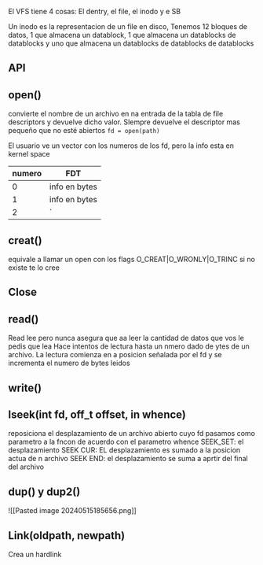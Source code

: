 El VFS tiene 4 cosas:
El dentry, el file, el inodo y e SB

Un inodo es la representacion de un file en disco,
Tenemos 12 bloques de datos, 1 que almacena un datablock, 1 que almacena un datablocks de datablocks y uno que almacena un datablocks de datablocks de datablocks


## API 
## open()
convierte el nombre de un archivo en na entrada de la tabla de file descriptors y devuelve dicho valor. SIempre devuelve el descriptor mas pequeño que no esté abiertos
`fd = open(path)`

El usuario ve un vector con los numeros de los fd, pero la info esta en kernel space

| numero | FDT           |
| ------ | ------------- |
| 0      | info en bytes |
| 1      | info en bytes |
| 2      | `| 0| 1 | 2 | 3 | 4 | 5 |`              |

## creat()
equivale a llamar un open con los flags O_CREAT|O_WRONLY|O_TRINC
si no existe te lo cree

## Close

## read()
Read lee pero nunca asegura que aa leer la cantidad de datos que vos le pedis que lea 
Hace intentos de lectura hasta un nmero dado de ytes de un archivo. La lectura comienza en a posicion señalada por el fd y se incrementa el numero de bytes leidos

## write()

## lseek(int fd, off_t offset, in whence)
reposiciona el desplazamiento de un archivo abierto cuyo fd pasamos como parametro a la fncon de acuerdo con el parametro whence
SEEK_SET: el desplazamiento
SEEK CUR: EL desplazamiento  es sumado a la posicion  actua de n archivo
SEEK END: el desplazamiento se suma a aprtir del final del archivo

## dup() y dup2()
![[Pasted image 20240515185656.png]]
## Link(oldpath, newpath)
Crea un hardlink